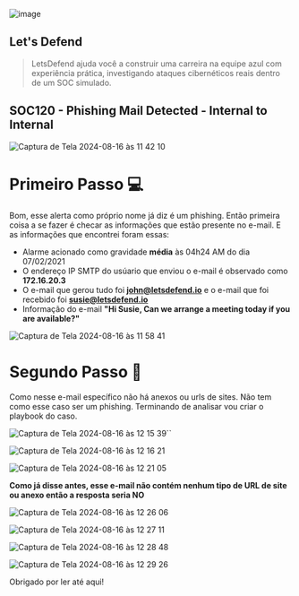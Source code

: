 ![image](https://github.com/user-attachments/assets/e1af8764-a40b-417f-b4e9-b523d8d0898b)

## Let's Defend
>LetsDefend ajuda você a construir uma carreira na equipe azul com experiência prática, investigando ataques cibernéticos reais dentro de um SOC simulado.

## SOC120 - Phishing Mail Detected - Internal to Internal
![Captura de Tela 2024-08-16 às 11 42 10](https://github.com/user-attachments/assets/0c1a57ae-6fa6-47c3-8f37-564e04a4ffce)

# Primeiro Passo 💻
Bom, esse alerta como próprio nome já diz é um phishing. Então primeira coisa a se fazer é checar as informações que estão presente no e-mail. 
E as informações que encontrei foram essas:

- Alarme acionado como gravidade **média** às 04h24 AM do dia 07/02/2021
- O endereço IP SMTP do usúario que enviou o e-mail é observado como **172.16.20.3**
- O e-mail que gerou tudo foi **john@letsdefend.io** e o e-mail que foi recebido foi **susie@letsdefend.io**
- Informação do e-mail **"Hi Susie, Can we arrange a meeting today if you are available?"**

![Captura de Tela 2024-08-16 às 11 58 41](https://github.com/user-attachments/assets/95f7400d-57a2-4786-841c-390f9374dd43)

# Segundo Passo 🔎
Como nesse e-mail específico não há anexos ou urls de sites. Não tem como esse caso ser um phishing. Terminando de analisar vou criar o playbook do caso.

![Captura de Tela 2024-08-16 às 12 15 39](https://github.com/user-attachments/assets/1bc1b492-61a7-4028-a749-597dae3cd6be)``

![Captura de Tela 2024-08-16 às 12 16 21](https://github.com/user-attachments/assets/2f7403e6-e27f-4060-aedb-ef5df795c394)

![Captura de Tela 2024-08-16 às 12 21 05](https://github.com/user-attachments/assets/9a9bd1bb-b6d5-4080-a241-64db3a211ad1)

**Como já disse antes, esse e-mail não contém nenhum tipo de URL de site ou anexo então a resposta seria NO**

![Captura de Tela 2024-08-16 às 12 26 06](https://github.com/user-attachments/assets/cfa9201d-a971-4e49-bf37-303a1b0b4c98)

![Captura de Tela 2024-08-16 às 12 27 11](https://github.com/user-attachments/assets/8f4faa35-d620-4356-80d6-6373ed2cdeba)

![Captura de Tela 2024-08-16 às 12 28 48](https://github.com/user-attachments/assets/c3e4b9df-061d-4d7e-9544-9203160cd7f3)

![Captura de Tela 2024-08-16 às 12 29 26](https://github.com/user-attachments/assets/39f1fec3-1c99-460e-b4fa-443f4822b21d)

Obrigado por ler até aqui!





